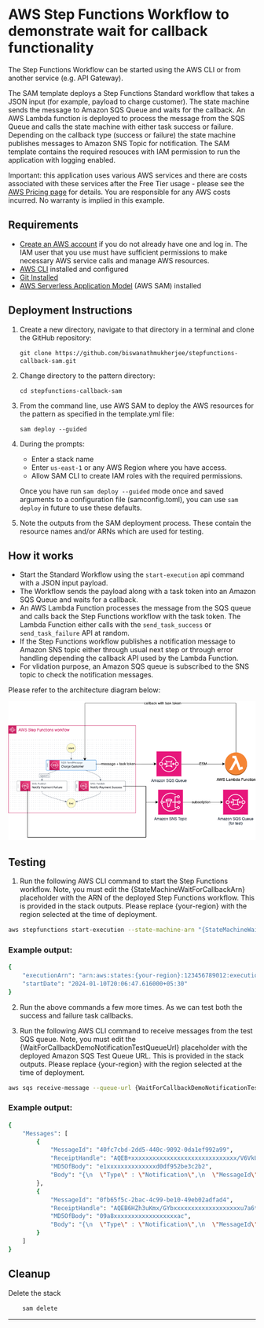 # AWS Step Functions Workflow to demonstrate wait for callback functionality

The Step Functions Workflow can be started using the AWS CLI or from another service (e.g. API Gateway).

The SAM template deploys a Step Functions Standard workflow that takes a JSON input (for example, payload to charge customer). The state machine sends the message to Amazon SQS Queue and waits for the callback. An AWS Lambda function is deployed to process the message from the SQS Queue and calls the state machine with either task success or failure. Depending on the callback type (success or failure) the state machine publishes messages to Amazon SNS Topic for notification. The SAM template contains the required resouces with IAM permission to run the application with logging enabled.


Important: this application uses various AWS services and there are costs associated with these services after the Free Tier usage - please see the [AWS Pricing page](https://aws.amazon.com/pricing/) for details. You are responsible for any AWS costs incurred. No warranty is implied in this example.

## Requirements

* [Create an AWS account](https://portal.aws.amazon.com/gp/aws/developer/registration/index.html) if you do not already have one and log in. The IAM user that you use must have sufficient permissions to make necessary AWS service calls and manage AWS resources.
* [AWS CLI](https://docs.aws.amazon.com/cli/latest/userguide/install-cliv2.html) installed and configured
* [Git Installed](https://git-scm.com/book/en/v2/Getting-Started-Installing-Git)
* [AWS Serverless Application Model](https://docs.aws.amazon.com/serverless-application-model/latest/developerguide/serverless-sam-cli-install.html) (AWS SAM) installed

## Deployment Instructions

1. Create a new directory, navigate to that directory in a terminal and clone the GitHub repository:
    ``` 
    git clone https://github.com/biswanathmukherjee/stepfunctions-callback-sam.git
    ```
2. Change directory to the pattern directory:
    ```
    cd stepfunctions-callback-sam
    ```
3. From the command line, use AWS SAM to deploy the AWS resources for the pattern as specified in the template.yml file:
    ```
    sam deploy --guided
    ```
4. During the prompts:
    * Enter a stack name
    * Enter `us-east-1` or any AWS Region where you have access. 
    * Allow SAM CLI to create IAM roles with the required permissions.

    Once you have run `sam deploy --guided` mode once and saved arguments to a configuration file (samconfig.toml), you can use `sam deploy` in future to use these defaults.

5. Note the outputs from the SAM deployment process. These contain the resource names and/or ARNs which are used for testing.

## How it works

* Start the Standard Workflow using the `start-execution` api command with a JSON input payload.
* The Workflow sends the payload along with a task token into an Amazon SQS Queue and waits for a callback.
* An AWS Lambda Function processes the message from the SQS queue and calls back the Step Functions workflow with the task token. The Lambda Function either calls with the `send_task_success` or `send_task_failure` API at random.
* If the Step Functions workflow publishes a notification message to Amazon SNS topic either through usual next step or through error handling depending the callback API used by the Lambda Function.
* For vlidation purpose, an Amazon SQS queue is subscribed to the SNS topic to check the notification messages. 

Please refer to the architecture diagram below:

![End to End Architecture](image/architecture.png)


## Testing

1. Run the following AWS CLI command to start the Step Functions workflow. Note, you must edit the {StateMachineWaitForCallbackArn} placeholder with the ARN of the deployed Step Functions workflow. This is provided in the stack outputs. Please replace {your-region} with the region selected at the time of deployment.

```bash
aws stepfunctions start-execution --state-machine-arn "{StateMachineWaitForCallbackArn}" --input "{\"orderId\": \"1234567\",\"customerId\": \"98766\",\"orderDate\": \"2024-01-14\",\"amount\": 100,\"nameOnCard\": \"FIRSTNAME LASTNAME\",\"creditCardNumber\": \"1234 1234 1234 1234\",\"expiry\": \"XX/YY\",\"cvv\": \"123\"}" --region {your-region}
```

### Example output:

```bash
{
    "executionArn": "arn:aws:states:{your-region}:123456789012:execution:StateMachineWaitForCallback-mnZFTe6jJSDu:40e520d2-4d3e-42ce-a8e3-b33bfed22fc1",
    "startDate": "2024-01-10T20:06:47.616000+05:30"
}
```

2. Run the above commands a few more times. As we can test both the success and failure task callbacks.

3. Run the following AWS CLI command to receive messages from the test SQS queue. Note, you must edit the {WaitForCallbackDemoNotificationTestQueueUrl} placeholder with the deployed Amazon SQS Test Queue URL. This is provided in the stack outputs. Please replace {your-region} with the region selected at the time of deployment.

```bash
aws sqs receive-message --queue-url {WaitForCallbackDemoNotificationTestQueueUrl} --max-number-of-messages 10 --wait-time-seconds 20 --region {your-region}
```

### Example output:

```bash
{
    "Messages": [
        {
            "MessageId": "40fc7cbd-2dd5-440c-9092-0da1ef992a99",
            "ReceiptHandle": "AQEB+xxxxxxxxxxxxxxxxxxxxxxxxxxxxxx/V6VkU8lWzDreKWDc9JJzDBx9oqnE3nY/TQBqr4hxX26D76KN5PZ+3fXatZ7RRoA9QSx71rpTzoX/e5AvHOqCuJyKKmQ408LUoEcvInnbl/ANYT+qTKEqGusGmITEObBeGrc/H0JVobIkMt7U/fPwDAsSuM+iPEh27y6sPvdt82UVZCjckckjwmSH7yTG+snp8HJBgCw9LEwS54dMcIfp59mCjde50XWEN4B0rKgRIOgouCMA/V1jb0tyNQ/VHCtMGmZn51NmS6N1g6hCVrSJ8j00nq0/1sSxfkgrL+CV3ACDO7F17QwjKK7aGjcku1qKDzvy884OAY+F/ulneGfSSXJA8bepMs3wjtS5pCF+xnw2t0eKwxB37t1b2FVtEsQutiqhmel9ZH++0bWfTNtRrn",
            "MD5OfBody": "e1xxxxxxxxxxxxxxd0df952be3c2b2",
            "Body": "{\n  \"Type\" : \"Notification\",\n  \"MessageId\" : \"f5fe5954-183e-5a42-bfc5-074cb45d6aab\",\n  \"TopicArn\" : \"arn:aws:sns:REGION:123456789012:WaitForCallbackTopic\",\n  \"Message\" : \"{\\\"Error\\\":\\\"Failed to process payment\\\",\\\"Cause\\\":\\\"Invalid Credit Card\\\"}\",\n  \"Timestamp\" : \"2024-01-10T14:30:59.435Z\",\n  \"SignatureVersion\" : \"1\",\n  \"Signature\" : \"E8Zxxxxxxxxxxxxxxxxxxxxxxxxx0k1XoAWKo5wm3S01xur2Kr2OYkBn1f19TTWDp6hA6n90yIgei6iMrhxDalGrMY3f5iVtbgayvfsH5jzxdY3AS8uKSGt54fQ0pRpzt/y81itrNFnOW/e8He0l3vGTTYAliGHY4PrUtHEoQxvAv79RST7mnt9bCDKHqAQEfbC84YGjJcDBR3Dm3IAF4FxW5lhGSQ9PNvkWYYUeUgdS2jSNq6yNsLQXVBKSfkKCCzT6O7U8GYJY897VPQfAgo6gI5qQHx8yjU6r9YdKJp8Zni4uWXN6DN6+WsD5DJoh9N86I0dXhzA==\",\n  \"SigningCertURL\" : \"https://sns.REGION.amazonaws.com/SimpleNotificationService-60eadc530605d63b8e62a523676ef735.pem\",\n  \"UnsubscribeURL\" : \"https://sns.REGION.amazonaws.com/?Action=Unsubscribe&SubscriptionArn=arn:aws:sns:REGION:123456789012:WaitForCallbackTopic:406e2ec2-9d6d-41dc-8ec5-6691c25eca1c\"\n}"
        },
        {
            "MessageId": "0fb65f5c-2bac-4c99-be10-49eb02adfad4",
            "ReceiptHandle": "AQEB6HZh3uKmx/GYbxxxxxxxxxxxxxxxxxxxu7a6tt0eVz9TJ4tF541PC7krkbMzno1sf1GMRouZDaua63S5GfpQDlpiMtDk9c6dx61YVlW621hLFGFCH+UB0LrDgUkvqQspjGpSd5K4HOsn341Y0BwiGsEsUMVkkZ7xkc8vK6fdFuqKKASJwWXdgWl1xyp2zp6HeSvyrriErac2gfzwde0cW1zabA/RPzkfd1qsMaqmKy/fh7wyYSQHvii9vIYPksSEf0LdyHb11SJPu0hKEdNKyULVzlYCDj2QoBnM+yJOrzEGhE9lxH/idwc1+8ALVoD4dlnbtqbx7ZH7seqoU1qvpAfWKxV8bMwwjBiUsbVBJD9SxBFjmffnyQ5IS/GRDiSYGIaZdWFj79i/SZBvR67gdIG5Z17FKClQb8ufMSmHLkb8mmQXc1xT/4RM5z",
            "MD5OfBody": "09a8xxxxxxxxxxxxxxxxxxac",
            "Body": "{\n  \"Type\" : \"Notification\",\n  \"MessageId\" : \"8e486acc-919d-52b4-8d70-34d429c0e6ca\",\n  \"TopicArn\" : \"arn:aws:sns:REGION:123456789012:WaitForCallbackTopic\",\n  \"Message\" : \"Payment processed successfully.\",\n  \"Timestamp\" : \"2024-01-10T15:22:05.949Z\",\n  \"SignatureVersion\" : \"1\",\n  \"Signature\" : \"X/xxxxxxxxxxxxxxxxxxxx/l1uVaUQsqk2rEvdKOsgpt5BFYAVa5SB1tPfPrFYa3y32bDdZdKdthZH6+ShIE/oS9qJ0UtRgHc7UTkmZOs5AsjPOOL/TDF/dzutZC6E4BL/pU5ED3QKaV262rhs7xgD1FtRcO7PgrdWWAPg3UAuNIhs3VlvmjCVJRu6agt2liME2uPCN9FYElxUIG3UEJSI08/4j354k7mSXZcfzIVU4ghTL0bQxxxxxxxxxxxxxxxxxxxxxxxxFRUhl1tlQudL3E+AY5ILTwfdNTk1nTaKkrDrdt6M4oqg==\",\n  \"SigningCertURL\" : \"https://sns.REGION.amazonaws.com/SimpleNotificationService-60eadc530605d63b8e62a523676ef735.pem\",\n  \"UnsubscribeURL\" : \"https://sns.REGION.amazonaws.com/?Action=Unsubscribe&SubscriptionArn=arn:aws:sns:REGION:123456789012:WaitForCallbackTopic:406e2ec2-9d6d-41dc-8ec5-6691c25eca1c\"\n}"
        }
    ]
}
```


## Cleanup
 
Delete the stack
```bash
    sam delete
```

----

